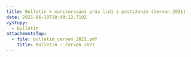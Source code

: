 ```yaml
---
title: Bulletin k monitorování práv lidí s postižením (červen 2021)
date: 2021-06-30T10:49:12.710Z
vystupy:
  - bulletin
attachmentsTop:
  - file: bulletin_cerven_2021.pdf
    title: Bulletin – červen 2021
---
```

